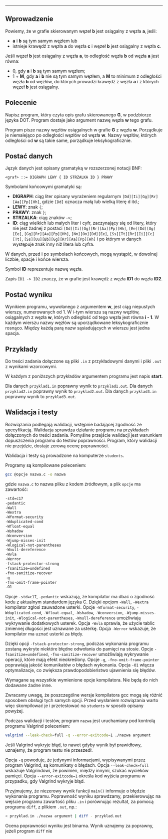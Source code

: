 

---

## Wprowadzenie

Powiemy, że w grafie skierowanym węzeł **b** jest osiągalny z węzła **a**, jeśli:
- **a** i **b** są tym samym węzłem lub
- istnieje krawędź z węzła **a** do węzła **c** i węzeł **b** jest osiągalny z węzła **c**.

Jeśli węzeł **b** jest osiągalny z węzła **a**, to odległość węzła **b** od węzła **a** jest równa:
- 0, gdy **a** i **b** są tym samym węzłem;
- 1 + **M**, gdy **a** i **b** nie są tym samym węzłem, a **M** to minimum z odległości węzła **b** od węzłów, do których prowadzi krawędź z węzła **a** i z których węzeł **b** jest osiągalny.

## Polecenie

Napisz program, który czyta opis grafu skierowanego **G**, w podzbiorze języka DOT. Program dostaje jako argument nazwę węzła **w** tego grafu.

Program pisze nazwy węzłów osiągalnych w grafie **G** z węzła **w**. Porządkuje je niemalejąco po odległości węzłów od węzła **w**. Nazwy węzłów, których odległości od **w** są takie same, porządkuje leksykograficznie.

## Postać danych

Język danych jest opisany gramatyką w rozszerzonej notacji BNF:

```
<graf> ::= DIGRAPH LEWY { ID STRZALKA ID } PRAWY
```

Symbolami końcowymi gramatyki są:
- **DIGRAPH**: ciąg liter opisany wyrażeniem regularnym `[Dd][Ii][Gg][Rr][Aa][Pp][Hh]`, gdzie `[Dd]` oznacza małą lub wielką literę d itd.;
- **LEWY**: znak `{`;
- **PRAWY**: znak `}`;
- **STRZALKA**: ciąg znaków `->`;
- **ID**: ciąg wielkich lub małych liter i cyfr, zaczynający się od litery, który nie jest żadnej z postaci `[Dd][Ii][Gg][Rr][Aa][Pp][Hh]`, `[Ee][Dd][Gg][Ee]`, `[Gg][Rr][Aa][Pp][Hh]`, `[Nn][Oo][Dd][Ee]`, `[Ss][Tt][Rr][Ii][Cc][Tt]`, `[Ss][Uu][Bb][Gg][Rr][Aa][Pp][Hh]` i po którym w danych występuje znak inny niż litera lub cyfra.

W danych, przed i po symbolach końcowych, mogą wystąpić, w dowolnej liczbie, spacje i końce wiersza.

Symbol **ID** reprezentuje nazwę węzła.

Zapis `ID1 -> ID2` znaczy, że w grafie jest krawędź z węzła **ID1** do węzła **ID2**.

## Postać wyniku

Wynikiem programu, wywołanego z argumentem **w**, jest ciąg niepustych wierszy, numerowanych od 1. W i-tym wierszu są nazwy węzłów, osiągalnych z węzła **w**, których odległość od tego węzła jest równa **i - 1**. W każdym wierszu nazwy węzłów są uporządkowane leksykograficznie rosnąco. Między każdą parą nazw sąsiadujących w wierszu jest jedna spacja.

## Przykłady

Do treści zadania dołączone są pliki `.in` z przykładowymi danymi i pliki `.out` z wynikami wzorcowymi.

W każdym z poniższych przykładów argumentem programu jest napis **start**.

Dla danych `przyklad1.in` poprawny wynik to `przyklad1.out`.
Dla danych `przyklad2.in` poprawny wynik to `przyklad2.out`.
Dla danych `przyklad3.in` poprawny wynik to `przyklad3.out`.

## Walidacja i testy

Rozwiązania podlegają walidacji, wstępnie badającej zgodność ze specyfikacją. Walidacja sprawdza działanie programu na przykładach dołączonych do treści zadania. Pomyślne przejście walidacji jest warunkiem dopuszczenia programu do testów poprawności. Program, który walidacji nie przejdzie, dostaje zerową ocenę poprawności.

Walidacja i testy są prowadzone na komputerze `students`.

Programy są kompilowane poleceniem:

```sh
gcc @opcje nazwa.c -o nazwa
```

gdzie `nazwa.c` to nazwa pliku z kodem źródłowym, a plik `opcje` ma zawartość:

```sh
-std=c17
-pedantic
-Wall
-Wextra
-Wformat-security
-Wduplicated-cond
-Wfloat-equal
-Wshadow
-Wconversion
-Wjump-misses-init
-Wlogical-not-parentheses
-Wnull-dereference
-Wvla
-Werror
-fstack-protector-strong
-fsanitize=undefined
-fno-sanitize-recover
-g
-fno-omit-frame-pointer
-O1
```

Opcje `-std=c17`, `-pedantic` wskazują, że kompilator ma dbać o zgodność kodu z aktualnym standardem języka C. Dzięki opcjom `-Wall`, `-Wextra` kompilator zgłosi zauważone usterki. Opcje `-Wformat-security`, `-Wduplicated-cond`, `-Wfloat-equal`, `-Wshadow`, `-Wconversion`, `-Wjump-misses-init`, `-Wlogical-not-parentheses`, `-Wnull-dereference` umożliwiają wykrywanie dodatkowych usterek. Opcja `-Wvla` sprawia, że użycie tablic zmiennej długości jest uznawane za usterkę. Opcja `-Werror` wskazuje, że kompilator ma uznać usterki za błędy.

Dzięki opcji `-fstack-protector-strong`, podczas wykonania programu zostaną wykryte niektóre błędne odwołania do pamięci na stosie. Opcje `-fsanitize=undefined`, `-fno-sanitize-recover` umożliwiają wykrywanie operacji, które mają efekt nieokreślony. Opcje `-g`, `-fno-omit-frame-pointer` poprawiają jakość komunikatów o błędach wykonania. Opcja `-O1` włącza optymalizacje, co zwiększa prawdopodobieństwo ujawnienia się błędów.

Wymagane są wszystkie wymienione opcje kompilatora. Nie będą do nich dodawane żadne inne.

Zwracamy uwagę, że poszczególne wersje kompilatora gcc mogą się różnić sposobem obsługi tych samych opcji. Przed wysłaniem rozwiązania warto więc skompilować je i przetestować na `students` w sposób opisany powyżej.

Podczas walidacji i testów, program `nazwa` jest uruchamiany pod kontrolą programu Valgrind poleceniem:

```sh
valgrind --leak-check=full -q --error-exitcode=1 ./nazwa argument
```

Jeśli Valgrind wykryje błąd, to nawet gdyby wynik był prawidłowy, uznajemy, że program testu nie przeszedł.

Opcja `-q` powoduje, że jedynymi informacjami, wypisywanymi przez program Valgrind, są komunikaty o błędach. Opcja `--leak-check=full` wskazuje Valgrindowi, że powinien, między innymi, szukać wycieków pamięci. Opcja `--error-exitcode=1` określa kod wyjścia programu w przypadku, gdy Valgrind wykryje błąd.

Przyjmujemy, że niezerowy wynik funkcji `main()` informuje o błędzie wykonania programu. Poprawność wyniku sprawdzamy, przekierowując na wejście programu zawartość pliku `.in` i porównując rezultat, za pomocą programu `diff`, z plikiem `.out`, np.:

```sh
< przyklad.in ./nazwa argument | diff - przyklad.out
```

Ocena poprawności wyniku jest binarna. Wynik uznajemy za poprawny, jeżeli program `diff` nie
